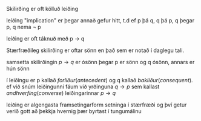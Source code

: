 Skilirðing er oft kölluð leiðing

leiðing "implication" er þegar annað gefur hitt, t.d ef p þá q, q þá p, q þegar p, q nema $\neg$ p


leiðing er oft táknuð með p $\rightarrow$ q

Stærfræðileg skilirðing er oftar sönn en það sem er notað í daglegu tali.

samsetta skilirðingin $p\rightarrow q$ er ósönn þegar p er sönn og q ósönn, annars er hún sönn

í leiðingu er p kallað $forliður (antecedent)$ og q kallað $bakliður (consequent)$. ef við snúm leiðingunni fáum við yrðinguna $q \rightarrow p$ sem kallast $andhverfing (converse)$ leiðingarinnar $p \rightarrow q$

leiðing er algengasta framsetingarform setninga í stærfræði og því getur verið gott að þekkja hvernig þær byrtast í tungumálinu